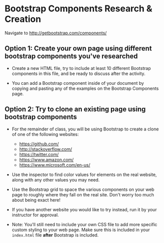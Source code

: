 # Bootstrap Components Research & Creation
Navigate to <http://getbootstrap.com/components/>

## Option 1: Create your own page using different bootstrap components you've researched

* Create a new HTML file, try to include at least 10 different Bootstrap components in this file, and be ready to discuss after the activity.

* You can add a Bootstrap component inside of your document by copying and pasting any of the examples on the Bootstrap Components page.

## Option 2: Try to clone an existing page using bootstrap components

* For the remainder of class, you will be using Bootstrap to create a clone of one of the following websites:

  * <https://github.com/>
  * <http://stackoverflow.com/>
  * <https://twitter.com/>
  * <https://www.amazon.com/>
  * <https://www.microsoft.com/en-us/>

* Use the inspector to find color values for elements on the real website, along with any other values you may need.

* Use the Bootstrap grid to space the various components on your web page to roughly where they fall on the real site. Don't worry too much about being exact here!

* If you have another website you would like to try instead, run it by your instructor for approval.

* Note: You'll still need to include your own CSS file to add more specific custom styling to your web page. Make sure this is included in your `index.html` file **after** Bootstrap is included.

